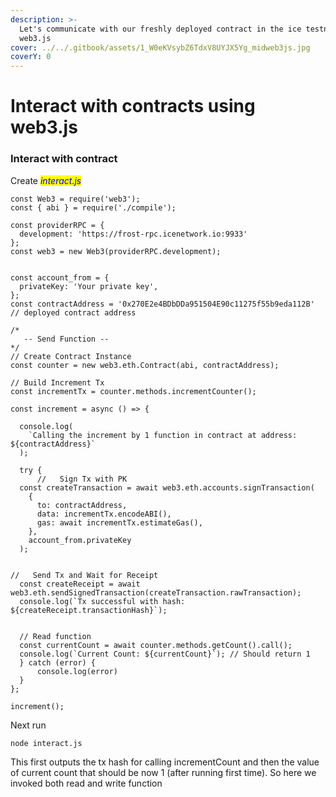 ```yaml
---
description: >-
  Let's communicate with our freshly deployed contract in the ice testnet using
  web3.js
cover: ../../.gitbook/assets/1_W0eKVsybZ6TdxV8UYJX5Yg_midweb3js.jpg
coverY: 0
---
```


# Interact with contracts using web3.js

### Interact with contract

Create <mark style="color:blue;"></mark> <mark style="color:blue;"></mark>_<mark style="color:blue;">interact.js</mark>_

```
const Web3 = require('web3');
const { abi } = require('./compile');

const providerRPC = {
  development: 'https://frost-rpc.icenetwork.io:9933'
};
const web3 = new Web3(providerRPC.development);


const account_from = {
  privateKey: 'Your private key',
};
const contractAddress = '0x270E2e4BDbDDa951504E90c11275f55b9eda112B' // deployed contract address

/*
   -- Send Function --
*/
// Create Contract Instance
const counter = new web3.eth.Contract(abi, contractAddress);

// Build Increment Tx
const incrementTx = counter.methods.incrementCounter();

const increment = async () => {
   
  console.log(
    `Calling the increment by 1 function in contract at address: ${contractAddress}`
  );

  try {
      //   Sign Tx with PK
  const createTransaction = await web3.eth.accounts.signTransaction(
    {
      to: contractAddress,
      data: incrementTx.encodeABI(),
      gas: await incrementTx.estimateGas(),
    },
    account_from.privateKey
  );


//   Send Tx and Wait for Receipt
  const createReceipt = await web3.eth.sendSignedTransaction(createTransaction.rawTransaction);
  console.log(`Tx successful with hash: ${createReceipt.transactionHash}`);


  // Read function
  const currentCount = await counter.methods.getCount().call();
  console.log(`Current Count: ${currentCount}`); // Should return 1
  } catch (error) {
      console.log(error)
  }
};

increment();
```

Next run

`node interact.js`

This first outputs the tx hash for calling incrementCount and then the value of current count that should be now 1 (after running first time). So here we invoked both read and write function
